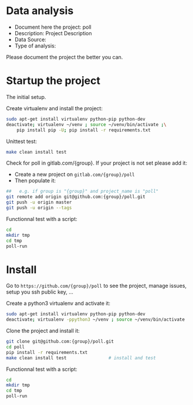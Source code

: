 # Data analysis
- Document here the project: poll
- Description: Project Description
- Data Source:
- Type of analysis:

Please document the project the better you can.

# Startup the project

The initial setup.

Create virtualenv and install the project:
```bash
sudo apt-get install virtualenv python-pip python-dev
deactivate; virtualenv ~/venv ; source ~/venv/bin/activate ;\
    pip install pip -U; pip install -r requirements.txt
```

Unittest test:
```bash
make clean install test
```

Check for poll in gitlab.com/{group}.
If your project is not set please add it:

- Create a new project on `gitlab.com/{group}/poll`
- Then populate it:

```bash
##   e.g. if group is "{group}" and project_name is "poll"
git remote add origin git@github.com:{group}/poll.git
git push -u origin master
git push -u origin --tags
```

Functionnal test with a script:

```bash
cd
mkdir tmp
cd tmp
poll-run
```

# Install

Go to `https://github.com/{group}/poll` to see the project, manage issues,
setup you ssh public key, ...

Create a python3 virtualenv and activate it:

```bash
sudo apt-get install virtualenv python-pip python-dev
deactivate; virtualenv -ppython3 ~/venv ; source ~/venv/bin/activate
```

Clone the project and install it:

```bash
git clone git@github.com:{group}/poll.git
cd poll
pip install -r requirements.txt
make clean install test                # install and test
```
Functionnal test with a script:

```bash
cd
mkdir tmp
cd tmp
poll-run
```
